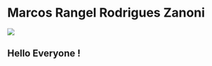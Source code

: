 # Marcos Rangel Rodrigues Zanoni
<a href="https://www.linkedin.com/in/marcos-rangel-r-zanoni-0734891b9/">
<img src="https://cdn.jsdelivr.net/gh/devicons/devicon/icons/linkedin/linkedin-original.svg" />
</a>

## Hello Everyone !


<!--
**Marcos-Rangel-Zanoni/Marcos-Rangel-Zanoni** is a ✨ _special_ ✨ repository because its `README.md` (this file) appears on your GitHub profile.

Here are some ideas to get you started:

- 🔭 I’m currently working on ...
- 🌱 I’m currently learning ...
- 👯 I’m looking to collaborate on ...
- 🤔 I’m looking for help with ...
- 💬 Ask me about ...
- 📫 How to reach me: ...
- 😄 Pronouns: ...
- ⚡ Fun fact: ...
-->
